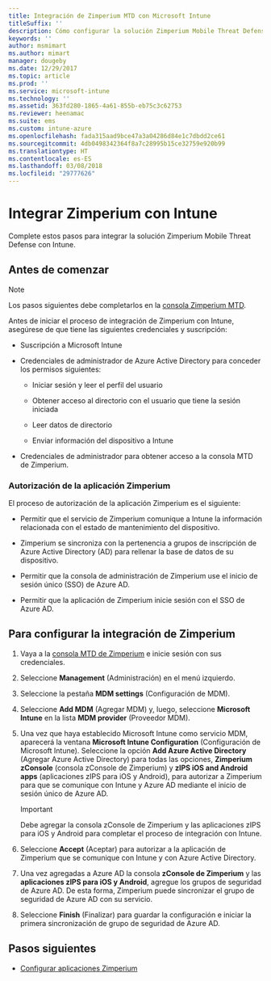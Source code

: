 ```yaml
---
title: Integración de Zimperium MTD con Microsoft Intune
titleSuffix: ''
description: Cómo configurar la solución Zimperium Mobile Threat Defense (MTD) con Microsoft Intune para controlar el acceso de los dispositivos móviles a los recursos corporativos.
keywords: ''
author: msmimart
ms.author: mimart
manager: dougeby
ms.date: 12/29/2017
ms.topic: article
ms.prod: ''
ms.service: microsoft-intune
ms.technology: ''
ms.assetid: 363fd280-1865-4a61-855b-eb75c3c62753
ms.reviewer: heenamac
ms.suite: ems
ms.custom: intune-azure
ms.openlocfilehash: fada315aad9bce47a3a04286d84e1c7dbdd2ce61
ms.sourcegitcommit: 4db0498342364f8a7c28995b15ce32759e920b99
ms.translationtype: HT
ms.contentlocale: es-ES
ms.lasthandoff: 03/08/2018
ms.locfileid: "29777626"
---
```

# <a name="integrate-zimperium-with-intune"></a>Integrar Zimperium con Intune

Complete estos pasos para integrar la solución Zimperium Mobile Threat Defense con Intune.

## <a name="before-you-begin"></a>Antes de comenzar

> [!NOTE]
> Los pasos siguientes debe completarlos en la [consola Zimperium MTD](https://staging2-console.zimperium.com).

Antes de iniciar el proceso de integración de Zimperium con Intune, asegúrese de que tiene las siguientes credenciales y suscripción:

-   Suscripción a Microsoft Intune

-   Credenciales de administrador de Azure Active Directory para conceder los permisos siguientes:

    -   Iniciar sesión y leer el perfil del usuario

    -   Obtener acceso al directorio con el usuario que tiene la sesión iniciada

    -   Leer datos de directorio

    -   Enviar información del dispositivo a Intune

-   Credenciales de administrador para obtener acceso a la consola MTD de Zimperium.

### <a name="zimperium-app-authorization"></a>Autorización de la aplicación Zimperium

El proceso de autorización de la aplicación Zimperium es el siguiente:

-   Permitir que el servicio de Zimperium comunique a Intune la información relacionada con el estado de mantenimiento del dispositivo.

-   Zimperium se sincroniza con la pertenencia a grupos de inscripción de Azure Active Directory (AD) para rellenar la base de datos de su dispositivo.

-   Permitir que la consola de administración de Zimperium use el inicio de sesión único (SSO) de Azure AD.

-   Permitir que la aplicación de Zimperium inicie sesión con el SSO de Azure AD.

## <a name="to-set-up-zimperium-integration"></a>Para configurar la integración de Zimperium

1.  Vaya a la [consola MTD de Zimperium](https://staging2-console.zimperium.com) e inicie sesión con sus credenciales.

2.  Seleccione **Management** (Administración) en el menú izquierdo.

3.  Seleccione la pestaña **MDM settings** (Configuración de MDM).

4.  Seleccione **Add MDM** (Agregar MDM) y, luego, seleccione **Microsoft Intune** en la lista **MDM provider** (Proveedor MDM).

5.  Una vez que haya establecido Microsoft Intune como servicio MDM, aparecerá la ventana **Microsoft Intune Configuration** (Configuración de Microsoft Intune). Seleccione la opción **Add Azure Active Directory** (Agregar Azure Active Directory) para todas las opciones, **Zimperium zConsole** (consola zConsole de Zimperium) y **zIPS iOS and Android apps** (aplicaciones zIPS para iOS y Android), para autorizar a Zimperium para que se comunique con Intune y Azure AD mediante el inicio de sesión único de Azure AD.

    > [!IMPORTANT]
    > Debe agregar la consola zConsole de Zimperium y las aplicaciones zIPS para iOS y Android para completar el proceso de integración con Intune.

6.  Seleccione **Accept** (Aceptar) para autorizar a la aplicación de Zimperium que se comunique con Intune y con Azure Active Directory.

7.  Una vez agregadas a Azure AD la consola **zConsole de Zimperium** y las **aplicaciones zIPS para iOS y Android**, agregue los grupos de seguridad de Azure AD. De esta forma, Zimperium puede sincronizar el grupo de seguridad de Azure AD con su servicio.

8.  Seleccione **Finish** (Finalizar) para guardar la configuración e iniciar la primera sincronización de grupo de seguridad de Azure AD.

## <a name="next-steps"></a>Pasos siguientes

-   [Configurar aplicaciones Zimperium](mtd-apps-ios-app-configuration-policy-add-assign.md)
